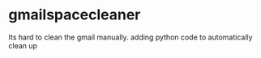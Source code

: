 # gmailspacecleaner
Its hard to clean the gmail manually. adding python code to automatically clean up
